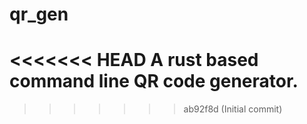 # qr_gen
<<<<<<< HEAD
A rust based command line QR code generator.
=======
>>>>>>> ab92f8d (Initial commit)

